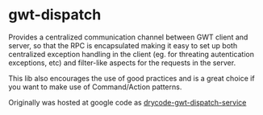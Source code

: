 gwt-dispatch
============

Provides a centralized communication channel between GWT client and server, 
so that the RPC is encapsulated making it easy to set up both centralized 
exception handling in the client (eg. for threating autentication exceptions, 
etc) and filter-like aspects for the requests in the server.

This lib also encourages the use of good practices and is 
a great choice if you want to make use of Command/Action patterns.

Originally was hosted at google code as [drycode-gwt-dispatch-service][1]


[1]: https://code.google.com/p/drycode-gwt-dispatch-service/
